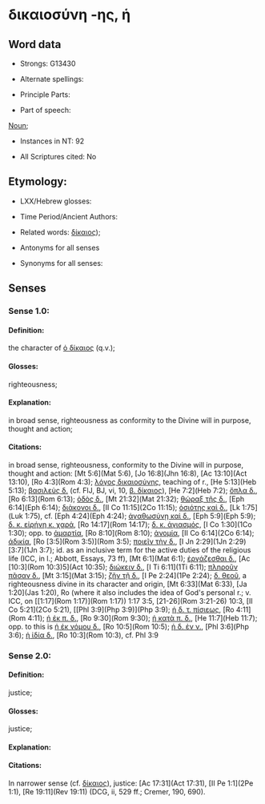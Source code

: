 # δικαιοσύνη -ης, ἡ

<!-- Status: S2=NeedsFinalCheck -->
<!-- Lexica used for edits:   -->

## Word data

* Strongs: G13430

* Alternate spellings:



* Principle Parts: 


* Part of speech: 

[Noun](http://ugg.readthedocs.io/en/latest/noun.html); 

* Instances in NT: 92

* All Scriptures cited: No

## Etymology: 


* LXX/Hebrew glosses: 


* Time Period/Ancient Authors: 


* Related words: [δίκαιος]()); 


* Antonyms for all senses

* Synonyms for all senses: 


## Senses 


### Sense  1.0: 

#### Definition: 

the character of [ὁ δίκαιος]() (q.v.);


#### Glosses:

righteousness; 

#### Explanation:

in broad sense, righteousness as conformity to the Divine will in purpose, thought and action;

#### Citations:  

in broad sense, righteousness, conformity to the Divine will in purpose, thought and action: [Mt 5:6](Mat 5:6), [Jo 16:8](Jhn 16:8), [Ac 13:10](Act 13:10), [Ro 4:3](Rom 4:3); [λόγος δικαιοσύνης](), teaching of r., [He 5:13](Heb 5:13); [βασιλεὺς δ.]() (cf. FlJ, BJ, vi, 10, [β. δίκαιος]()), [He 7:2](Heb 7:2); [ὅπλα δ.](), [Ro 6:13](Rom 6:13); [ὁδὸς δ.](), [Mt 21:32](Mat 21:32); [θώραξ τῆς δ.](), [Eph 6:14](Eph 6:14); [διὰκονοι δ.](), [II Co 11:15](2Co 11:15); [ὁσιότης καὶ δ.](), [Lk 1:75](Luk 1:75), cf. [Eph 4:24](Eph 4:24); [ἀγαθωσύνῃ καὶ δ.](), [Eph 5:9](Eph 5:9); [δ. κ. εἰρήνη κ. χαρά](), [Ro 14:17](Rom 14:17); [δ. κ. ἁγιασμός](), [I Co 1:30](1Co 1:30); opp. to [ἁμαρτία](), [Ro 8:10](Rom 8:10); [ἀνομία](), [II Co 6:14](2Co 6:14); [άδικία](), [Ro [3:5](Rom 3:5)](Rom 3:5); [ποιεῖν τὴν δ.](), [I Jn 2:29](1Jn 2:29) [3:7](1Jn 3:7); id. as an inclusive term for the active duties of the religious life (ICC, in l.; Abbott, Essays, 73 ff), [Mt 6:1](Mat 6:1); [ἐργάζεσθαι δ.](), [Ac [10:3](Rom 10:3)5](Act 10:35); [διώκειν δ.](), [I Ti 6:11](1Ti 6:11); [πληροῦν πᾶσαν δ.](), [Mt 3:15](Mat 3:15); [ζῆν τῇ δ.](), [I Pe 2:24](1Pe 2:24); [δ. θεοῦ](), a righteousness divine in its character and origin, [Mt 6:33](Mat 6:33), [Ja 1:20](Jas 1:20), Ro (where it also includes the idea of God's personal r.; v. ICC, on [[1:17](Rom 1:17)](Rom 1:17)) 1:17 3:5, [21-26](Rom 3:21-26) 10:3, [II Co 5:21](2Co 5:21), [[Phl 3:9](Php 3:9)](Php 3:9); [ἡ δ. τ. πίσιεως](), [Ro 4:11](Rom 4:11); [ἡ ἐκ π. δ.](), [Ro 9:30](Rom 9:30); [ἡ κατὰ π. δ.](), [He 11:7](Heb 11:7); opp. to this is [ἡ ἐκ νόμου δ.](), [Ro 10:5](Rom 10:5); [ἡ δ. ἐν ν.](), [Phl 3:6](Php 3:6); [ἡ ἰδία δ.](), [Ro 10:3](Rom 10:3), cf. Phl 3:9 

### Sense  2.0: 

#### Definition: 

justice; 

#### Glosses: 

justice;

#### Explanation: 


#### Citations: 

In narrower sense (cf. [δίκαιος]()), justice: [Ac 17:31](Act 17:31), [II Pe 1:1](2Pe 1:1), [Re 19:11](Rev 19:11) (DCG, ii, 529 ff.; Cremer, 190, 690).
